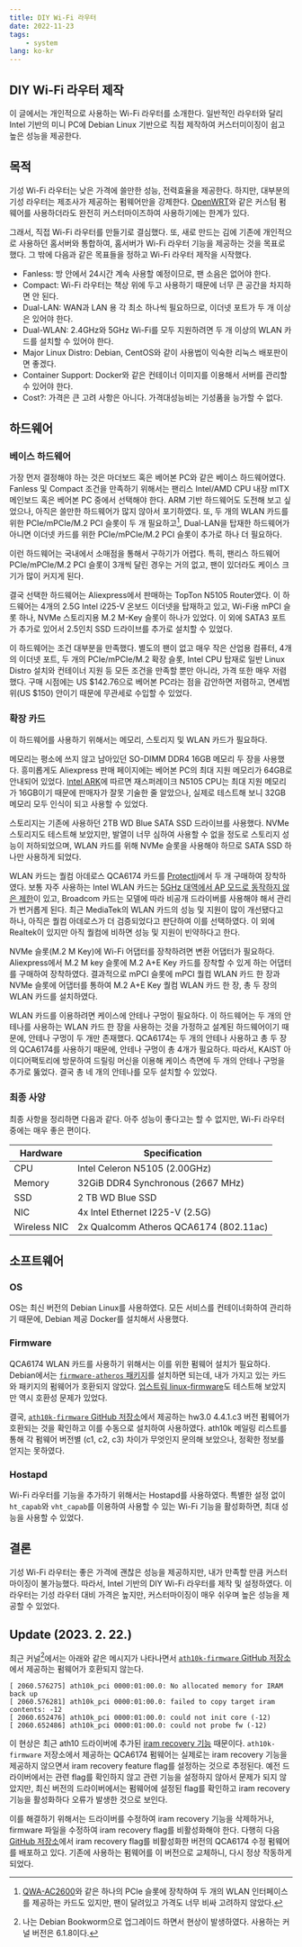 ```yaml
---
title: DIY Wi-Fi 라우터
date: 2022-11-23
tags:
    - system
lang: ko-kr
---
```


## DIY Wi-Fi 라우터 제작

이 글에서는 개인적으로 사용하는 Wi-Fi 라우터를 소개한다.
일반적인 라우터와 달리 Intel 기반의 미니 PC에 Debian Linux 기반으로 직접 제작하여 커스터미이징이 쉽고 높은 성능을 제공한다.

## 목적

기성 Wi-Fi 라우터는 낮은 가격에 쓸만한 성능, 전력효율을 제공한다.
하지만, 대부분의 기성 라우터는 제조사가 제공하는 펌웨어만을 강제한다. [OpenWRT](https://openwrt.org)와 같은 커스텀 펌웨어를 사용하더라도 완전히 커스터마이즈하여 사용하기에는 한계가 있다.

그래서, 직접 Wi-Fi 라우터를 만들기로 결심했다.
또, 새로 만드는 김에 기존에 개인적으로 사용하던 홈서버와 통합하여, 홈서버가 Wi-Fi 라우터 기능을 제공하는 것을 목표로 했다.
그 밖에 다음과 같은 목표들을 정하고 Wi-Fi 라우터 제작을 시작했다.

* Fanless: 방 안에서 24시간 계속 사용할 예정이므로, 팬 소음은 없어야 한다.
* Compact: Wi-Fi 라우터는 책상 위에 두고 사용하기 때문에 너무 큰 공간을 차지하면 안 된다.
* Dual-LAN: WAN과 LAN 용 각 최소 하나씩 필요하므로, 이더넷 포트가 두 개 이상은 있어야 한다.
* Dual-WLAN: 2.4GHz와 5GHz Wi-Fi를 모두 지원하려면 두 개 이상의 WLAN 카드를 설치할 수 있어야 한다.
* Major Linux Distro: Debian, CentOS와 같이 사용법이 익숙한 리눅스 배포판이면 좋겠다.
* Container Support: Docker와 같은 컨테이너 이미지를 이용해서 서버를 관리할 수 있어야 한다.
* Cost?: 가격은 큰 고려 사항은 아니다. 가격대성능비는 기성품을 능가할 수 없다.

## 하드웨어

### 베이스 하드웨어

가장 먼저 결정해야 하는 것은 마더보드 혹은 베어본 PC와 같은 베이스 하드웨어였다.
Fanless 및 Compact 조건을 만족하기 위해서는 팬리스 Intel/AMD CPU 내장 mITX 메인보드 혹은 베어본 PC 중에서 선택해야 한다.
ARM 기반 하드웨어도 도전해 보고 싶었으나, 아직은 쓸만한 하드웨어가 많지 않아서 포기하였다.
또, 두 개의 WLAN 카드를 위한 PCIe/mPCIe/M.2 PCI 슬롯이 두 개 필요하고[^1], Dual-LAN을 탑재한 하드웨어가 아니면 이더넷 카드를 위한 PCIe/mPCIe/M.2 PCI 슬롯이 추가로 하나 더 필요하다.

이런 하드웨어는 국내에서 소매점을 통해서 구하기가 어렵다. 특히, 팬리스 하드웨어 PCIe/mPCIe/M.2 PCI 슬롯이 3개씩 달린 경우는 거의 없고, 팬이 있더라도 케이스 크기가 많이 커지게 된다.

결국 선택한 하드웨어는 Aliexpress에서 판매하는 TopTon N5105 Router였다.
이 하드웨어는 4개의 2.5G Intel i225-V 온보드 이더넷을 탑재하고 있고, Wi-Fi용 mPCI 슬롯 하나, NVMe 스토리지용 M.2 M-Key 슬롯이 하나가 있었다.
이 외에 SATA3 포트가 추가로 있어서 2.5인치 SSD 드라이브를 추가로 설치할 수 있었다.

이 하드웨어는 조건 대부분을 만족했다.
별도의 팬이 없고 매우 작은 산업용 컴퓨터, 4개의 이더넷 포트, 두 개의 PCIe/mPCIe/M.2 확장 슬롯, Intel CPU 탑재로 일반 Linux Distro 설치와 컨테이너 지원 등 모든 조건을 만족할 뿐만 아니라, 가격 또한 매우 저렴했다.
구매 시점에는 US $142.76으로 베어본 PC라는 점을 감안하면 저렴하고, 면세범위(US $150) 안이기 때문에 무관세로 수입할 수 있었다.

### 확장 카드

이 하드웨어를 사용하기 위해서는 메모리, 스토리지 및 WLAN 카드가 필요하다.

메모리는 평소에 쓰지 않고 남아있던 SO-DIMM DDR4 16GB 메모리 두 장을 사용했다.
흥미롭게도 Aliexpress 판매 페이지에는 베어본 PC의 최대 지원 메모리가 64GB로 안내되어 있었다. [Intel ARK](https://ark.intel.com/content/www/us/en/ark/products/212328/intel-celeron-processor-n5105-4m-cache-up-to-2-90-ghz.html)에 따르면 재스퍼레이크 N5105 CPU는 최대 지원 메모리가 16GB이기 때문에 판매자가 잘못 기술한 줄 알았으나, 실제로 테스트해 보니 32GB 메모리 모두 인식이 되고 사용할 수 있었다.

스토리지는 기존에 사용하던 2TB WD Blue SATA SSD 드라이브를 사용했다.
NVMe 스토리지도 테스트해 보았지만, 발열이 너무 심하여 사용할 수 없을 정도로 스토리지 성능이 저하되었으며, WLAN 카드를 위해 NVMe 슬롯을 사용해야 하므로 SATA SSD 하나만 사용하게 되었다.

WLAN 카드는 퀄컴 아데로스 QCA6174 카드를 [Protectli](https://protectli.com)에서 두 개 구매하여 장착하였다.
보통 자주 사용하는 Intel WLAN 카드는 [5GHz 대역에서 AP 모드로 동작하지 않은 제한](https://wireless.wiki.kernel.org/en/users/drivers/iwlwifi)이 있고, Broadcom 카드는 모델에 따라 비공개 드라이버를 사용해야 해서 관리가 번거롭게 된다.
최근 MediaTek의 WLAN 카드의 성능 및 지원이 많이 개선됐다고 하나, 아직은 퀄컴 아데로스가 더 검증되었다고 판단하여 이를 선택하였다.
이 외에 Realtek이 있지만 아직 퀄컴에 비하면 성능 및 지원이 빈약하다고 한다.

NVMe 슬롯(M.2 M Key)에 Wi-Fi 어댑터를 장착하려면 변환 어댑터가 필요하다. Aliexpress에서 M.2 M key 슬롯에 M.2 A+E Key 카드를 장착할 수 있게 하는 어댑터를 구매하여 장착하였다.
결과적으로 mPCI 슬롯에 mPCI 퀄컴 WLAN 카드 한 장과 NVMe 슬롯에 어댑터를 통하여 M.2 A+E Key 퀄컴 WLAN 카드 한 장, 총 두 장의 WLAN 카드를 설치하였다.

WLAN 카드를 이용하려면 케이스에 안테나 구멍이 필요하다.
이 하드웨어는 두 개의 안테나를 사용하는 WLAN 카드 한 장을 사용하는 것을 가정하고 설계된 하드웨어이기 때문에, 안테나 구멍이 두 개만 존재했다.
QCA6174는 두 개의 안테나 사용하고 총 두 장의 QCA6174를 사용하기 때문에, 안테나 구멍이 총 4개가 필요하다.
따라서, KAIST 아이디어팩토리에 방문하여 드릴링 머신을 이용해 케이스 측면에 두 개의 안테나 구멍을 추가로 뚫었다.
결국 총 네 개의 안테나를 모두 설치할 수 있었다.

### 최종 사양

최종 사항을 정리하면 다음과 같다.
아주 성능이 좋다고는 할 수 없지만, Wi-Fi 라우터 중에는 매우 좋은 편이다.

| Hardware     | Specification                          |
| ------------ | ---------------------------------------|
| CPU          | Intel Celeron N5105 (2.00GHz)          |
| Memory       | 32GiB DDR4 Synchronous (2667 MHz)      |
| SSD          | 2 TB WD Blue SSD                       |
| NIC          | 4x Intel Ethernet I225-V (2.5G)        |
| Wireless NIC | 2x Qualcomm Atheros QCA6174 (802.11ac) |

## 소프트웨어

### OS

OS는 최신 버전의 Debian Linux를 사용하였다.
모든 서비스를 컨테이너화하여 관리하기 때문에, Debian 제공 Docker를 설치해서 사용했다.

### Firmware

QCA6174 WLAN 카드를 사용하기 위해서는 이를 위한 펌웨어 설치가 필요하다.
Debian에서는 [`firmware-atheros` 패키지](https://packages.debian.org/bullseye/firmware-atheros)를 설치하면 되는데, 내가 가지고 있는 카드와 패키지의 펌웨어가 호환되지 않았다.
[업스트림 linux-firmware](https://git.kernel.org/pub/scm/linux/kernel/git/firmware/linux-firmware.git)도 테스트해 보았지만 역시 호환성 문제가 있었다.

결국, [`ath10k-firmware` GitHub 저장소](https://github.com/kvalo/ath10k-firmware)에서 제공하는 hw3.0 4.4.1.c3 버전 펌웨어가 호환되는 것을 확인하고 이를 수동으로 설치하여 사용하였다.
ath10k 메일링 리스트를 통해 각 펌웨어 버전별 (c1, c2, c3) 차이가 무엇인지 문의해 보았으나, 정확한 정보를 얻지는 못하였다.

### Hostapd

Wi-Fi 라우터를 기능을 추가하기 위해서는 Hostapd를 사용하였다.
특별한 설정 없이 `ht_capab`와 `vht_capab`를 이용하여 사용할 수 있는 Wi-Fi 기능을 활성화하면, 최대 성능을 사용할 수 있었다.

## 결론

기성 Wi-Fi 라우터는 좋은 가격에 괜찮은 성능을 제공하지만, 내가 만족할 만큼 커스터마이징이 불가능했다.
따라서, Intel 기반의 DIY Wi-Fi 라우터를 제작 및 설정하였다.
이 라우터는 기성 라우터 대비 가격은 높지만, 커스터마이징이 매우 쉬우며 높은 성능을 제공할 수 있었다.

## Update (2023. 2. 22.)

최근 커널[^2]에서는 아래와 같은 메시지가 나타나면서 [`ath10k-firmware` GitHub 저장소](https://github.com/kvalo/ath10k-firmware)에서 제공하는 펌웨어가 호환되지 않는다.

```log
[ 2060.576275] ath10k_pci 0000:01:00.0: No allocated memory for IRAM back up
[ 2060.576281] ath10k_pci 0000:01:00.0: failed to copy target iram contents: -12
[ 2060.652476] ath10k_pci 0000:01:00.0: could not init core (-12)
[ 2060.652486] ath10k_pci 0000:01:00.0: could not probe fw (-12)
```

이 현상은 최근 ath10 드라이버에 추가된 [iram recovery 기능](https://github.com/torvalds/linux/commit/9af7c32ceca85da27867dd863697d2aafc80a3f8) 때문이다.
`ath10k-firmware` 저장소에서 제공하는 QCA6174 펌웨어는 실제로는 iram recovery 기능을 제공하지 않으면서 iram recovery feature flag를 설정하는 것으로 추정된다.
예전 드라이버에서는 관련 flag를 확인하지 않고 관련 기능을 설정하지 않아서 문제가 되지 않았지만, 최신 버전의 드라이버에서는 펌웨어에 설정된 flag를 확인하고 iram recovery 기능을 활성화하다 오류가 발생한 것으로 보인다.

이를 해결하기 위해서는 드라이버를 수정하여 iram recovery 기능을 삭제하거나, firmware 파일을 수정하여 iram recovery flag를 비활성화해야 한다.
다행히 다음 [GitHub 저장소](https://github.com/tiiuae/wifi-firmware)에서 iram recovery flag를 비활성화한 버전의 QCA6174 수정 펌웨어를 배포하고 있다.
기존에 사용하는 펌웨어를 이 버전으로 교체하니, 다시 정상 작동하게 되었다.

[^1]: [QWA-AC2600](https://www.qnap.com/en-us/product/qwa-ac2600)와 같은 하나의 PCIe 슬롯에 장착하여 두 개의 WLAN 인터페이스를 제공하는 카드도 있지만, 팬이 달려있고 가격도 너무 비싸 고려하지 않았다.
[^2]: 나는 Debian Bookworm으로 업그레이드 하면서 현상이 발생하였다. 사용하는 커널 버전은 6.1.8이다.
